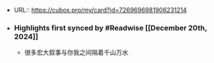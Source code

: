 - URL:: https://cubox.pro/my/card?id=7269696981906231214
- ### Highlights first synced by #Readwise [[December 20th, 2024]]
    - 很多宏大叙事与你我之间隔着千山万水
